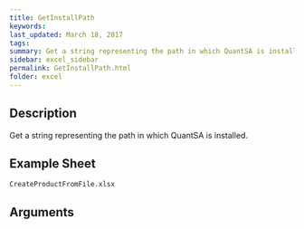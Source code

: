 ```yaml
---
title: GetInstallPath
keywords:
last_updated: March 18, 2017
tags:
summary: Get a string representing the path in which QuantSA is installed.
sidebar: excel_sidebar
permalink: GetInstallPath.html
folder: excel
---
```


## Description
Get a string representing the path in which QuantSA is installed.

<!--HUMAN EDIT START-->

<!--## Details-->

<!--HUMAN EDIT END-->

## Example Sheet

    CreateProductFromFile.xlsx

## Arguments


<!--HUMAN EDIT START-->

<!--## Validation-->

<!--HUMAN EDIT END-->


